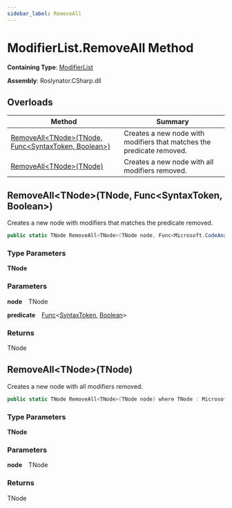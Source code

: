 ```yaml
---
sidebar_label: RemoveAll
---
```


# ModifierList\.RemoveAll Method

**Containing Type**: [ModifierList](../index.md)

**Assembly**: Roslynator\.CSharp\.dll

## Overloads

| Method | Summary |
| ------ | ------- |
| [RemoveAll&lt;TNode&gt;(TNode, Func&lt;SyntaxToken, Boolean&gt;)](#704560686) | Creates a new node with modifiers that matches the predicate removed\. |
| [RemoveAll&lt;TNode&gt;(TNode)](#672470665) | Creates a new node with all modifiers removed\. |

<a id="704560686"></a>

## RemoveAll&lt;TNode&gt;\(TNode, Func&lt;SyntaxToken, Boolean&gt;\) 

  
Creates a new node with modifiers that matches the predicate removed\.

```csharp
public static TNode RemoveAll<TNode>(TNode node, Func<Microsoft.CodeAnalysis.SyntaxToken, bool> predicate) where TNode : Microsoft.CodeAnalysis.SyntaxNode
```

### Type Parameters

**TNode**

### Parameters

**node** &ensp; TNode

**predicate** &ensp; [Func](https://docs.microsoft.com/en-us/dotnet/api/system.func-2)&lt;[SyntaxToken](https://docs.microsoft.com/en-us/dotnet/api/microsoft.codeanalysis.syntaxtoken), [Boolean](https://docs.microsoft.com/en-us/dotnet/api/system.boolean)&gt;

### Returns

TNode

<a id="672470665"></a>

## RemoveAll&lt;TNode&gt;\(TNode\) 

  
Creates a new node with all modifiers removed\.

```csharp
public static TNode RemoveAll<TNode>(TNode node) where TNode : Microsoft.CodeAnalysis.SyntaxNode
```

### Type Parameters

**TNode**

### Parameters

**node** &ensp; TNode

### Returns

TNode

